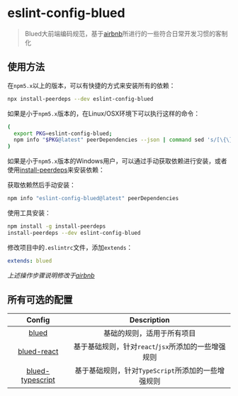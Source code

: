 # eslint-config-blued

> Blued大前端编码规范，基于[airbnb](https://github.com/airbnb/javascript)所进行的一些符合日常开发习惯的客制化  

## 使用方法

在`npm5.x`以上的版本，可以有快捷的方式来安装所有的依赖：

```bash
npx install-peerdeps --dev eslint-config-blued
```

如果是小于`npm5.x`版本的，在Linux/OSX环境下可以执行这样的命令：
```bash
(
  export PKG=eslint-config-blued;
  npm info "$PKG@latest" peerDependencies --json | command sed 's/[\{\},]//g ; s/: /@/g' | xargs npm install --save-dev "$PKG@latest"
)
```

如果是小于`npm5.x`版本的Windows用户，可以通过手动获取依赖进行安装，或者使用[install-peerdeps](https://github.com/nathanhleung/install-peerdeps)来安装依赖：

获取依赖然后手动安装：
```bash
npm info "eslint-config-blued@latest" peerDependencies
```

使用工具安装：
```bash
npm install -g install-peerdeps
install-peerdeps --dev eslint-config-blued
```

修改项目中的`.eslintrc`文件，添加`extends`：  
```yaml
extends: blued
```

*上述操作步骤说明修改于[airbnb](https://github.com/airbnb/javascript/tree/master/packages/eslint-config-airbnb#usage)*

## 所有可选的配置

Config|Description
:-:|:-:
[blued](https://www.npmjs.com/package/eslint-config-blued)|基础的规则，适用于所有项目
[blued-react](https://www.npmjs.com/package/eslint-config-blued-react)|基于基础规则，针对`react`/`jsx`所添加的一些增强规则
[blued-typescript](https://www.npmjs.com/package/eslint-config-blued-typescript)|基于基础规则，针对`TypeScript`所添加的一些增强规则

